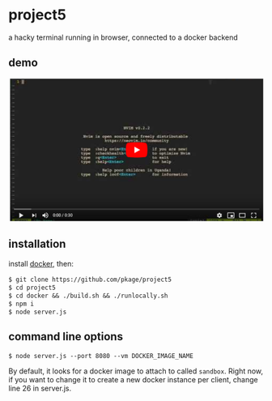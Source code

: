 # project5

a hacky terminal running in browser, connected to a docker backend

## demo

[![watch the demo](demo/videolink.png)](https://youtu.be/RvRU0PaQOZs)

## installation

install [docker](https://docker.com), then:

```
$ git clone https://github.com/pkage/project5
$ cd project5
$ cd docker && ./build.sh && ./runlocally.sh
$ npm i
$ node server.js
```

## command line options

```
$ node server.js --port 8080 --vm DOCKER_IMAGE_NAME
```

By default, it looks for a docker image to attach to called `sandbox`. Right now, if you want to change it to create a new docker instance per client, change line 26 in server.js.


